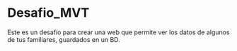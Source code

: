 # Desafio_MVT
Este es un desafío para crear una web que permite ver los datos de algunos de tus familiares, guardados en un BD.
